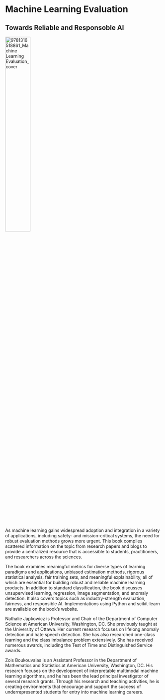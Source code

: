 # Machine Learning Evaluation 
## Towards Reliable and Responsoble AI
<img src="https://github.com/user-attachments/assets/9e76e64f-6ce7-4af3-b9cc-eae855802431" alt="9781316518861_Machine Learning Evaluation_cover" width="40%"/>

As machine learning gains widespread adoption and integration in a variety of applications, including safety- and mission-critical systems, the need for robust evaluation methods grows more urgent. This book compiles scattered information on the topic from research papers and blogs to provide a centralized resource that is accessible to students, practitioners, and researchers across the sciences.

The book examines meaningful metrics for diverse types of learning paradigms and applications, unbiased estimation methods, rigorous statistical analysis, fair training sets, and meaningful explainability, all of which are essential for building robust and reliable machine learning products. In addition to standard classification, the book discusses unsupervised learning, regression, image segmentation, and anomaly detection. It also covers topics such as industry-strength evaluation, fairness, and responsible AI. Implementations using Python and scikit-learn are available on the book’s website.

Nathalie Japkowicz is Professor and Chair of the Department of Computer Science at American University, Washington, DC. She previously taught at the University of Ottawa. Her current research focuses on lifelong anomaly detection and hate speech detection. She has also researched one-class learning and the class imbalance problem extensively. She has received numerous awards, including the Test of Time and Distinguished Service awards.

Zois Boukouvalas is an Assistant Professor in the Department of Mathematics and Statistics at American University, Washington, DC. His research focuses on the development of interpretable multimodal machine learning algorithms, and he has been the lead principal investigator of several research grants. Through his research and teaching activities, he is creating environments that encourage and support the success of underrepresented students for entry into machine learning careers.



